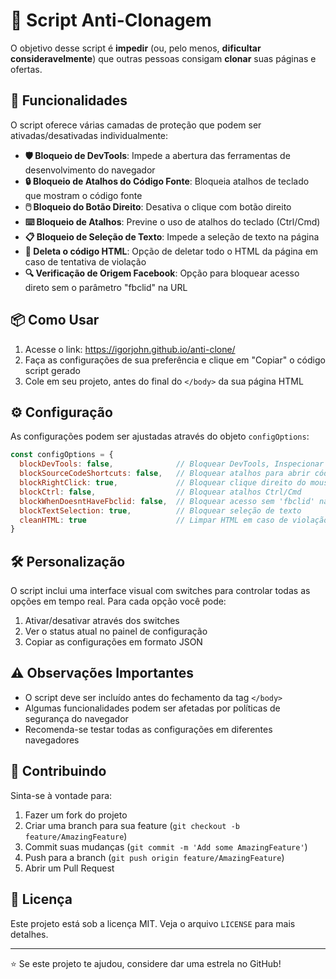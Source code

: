 # 🚫 Script Anti-Clonagem 

O objetivo desse script é **impedir** (ou, pelo menos, **dificultar consideravelmente**) que outras pessoas consigam **clonar** suas páginas e ofertas.

## 🚀 Funcionalidades

O script oferece várias camadas de proteção que podem ser ativadas/desativadas individualmente:

- **🛡️ Bloqueio de DevTools**: Impede a abertura das ferramentas de desenvolvimento do navegador
- **🔒 Bloqueio de Atalhos do Código Fonte**: Bloqueia atalhos de teclado que mostram o código fonte
- **🖱️ Bloqueio do Botão Direito**: Desativa o clique com botão direito
- **⌨️ Bloqueio de Atalhos**: Previne o uso de atalhos do teclado (Ctrl/Cmd)
- **📋 Bloqueio de Seleção de Texto**: Impede a seleção de texto na página
- **🧹 Deleta o código HTML**: Opção de deletar todo o HTML da página em caso de tentativa de violação
- **🔍 Verificação de Origem Facebook**: Opção para bloquear acesso direto sem o parâmetro "fbclid" na URL

## 📦 Como Usar

1. Acesse o link: https://igorjohn.github.io/anti-clone/
2. Faça as configurações de sua preferência e clique em "Copiar" o código script gerado 
3. Cole em seu projeto, antes do final do `</body>` da sua página HTML

## ⚙️ Configuração

As configurações podem ser ajustadas através do objeto `configOptions`:

```javascript
const configOptions = {
  blockDevTools: false,              // Bloquear DevTools, Inspecionar e console
  blockSourceCodeShortcuts: false,   // Bloquear atalhos para abrir código fonte
  blockRightClick: true,             // Bloquear clique direito do mouse
  blockCtrl: false,                  // Bloquear atalhos Ctrl/Cmd
  blockWhenDoesntHaveFbclid: false,  // Bloquear acesso sem 'fbclid' na URL
  blockTextSelection: true,          // Bloquear seleção de texto
  cleanHTML: true                    // Limpar HTML em caso de violação
}
```

## 🛠️ Personalização

O script inclui uma interface visual com switches para controlar todas as opções em tempo real. Para cada opção você pode:

1. Ativar/desativar através dos switches
2. Ver o status atual no painel de configuração
3. Copiar as configurações em formato JSON

## ⚠️ Observações Importantes

- O script deve ser incluído antes do fechamento da tag `</body>`
- Algumas funcionalidades podem ser afetadas por políticas de segurança do navegador
- Recomenda-se testar todas as configurações em diferentes navegadores

## 🤝 Contribuindo

Sinta-se à vontade para:
1. Fazer um fork do projeto
2. Criar uma branch para sua feature (`git checkout -b feature/AmazingFeature`)
3. Commit suas mudanças (`git commit -m 'Add some AmazingFeature'`)
4. Push para a branch (`git push origin feature/AmazingFeature`)
5. Abrir um Pull Request

## 📝 Licença

Este projeto está sob a licença MIT. Veja o arquivo `LICENSE` para mais detalhes.

---

⭐ Se este projeto te ajudou, considere dar uma estrela no GitHub! 